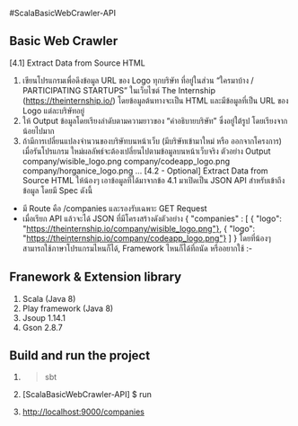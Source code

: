 #ScalaBasicWebCrawler-API
## Basic Web Crawler
[4.1] Extract Data from Source HTML
1. เขียนโปรแกรมเพื่อดึงข้อมูล URL ของ Logo ทุกบริษัท ที่อยู่ในส่วน “ใครมาบ้าง / PARTICIPATING STARTUPS” 
ในเว็บไซต์ The Internship (https://theinternship.io/) โดยข้อมูลต้นทางจะเป็น HTML และมีข้อมูลที่เป็น
URL ของ Logo แต่ละบริษัทอยู่ 
2. ให้ Output ข้อมูลโดยเรียงลำดับตามความยาวของ “คำอธิบายบริษัท” ซึ่งอยู่ใต้รูป โดยเรียงจากน้อยไปมาก 
3. ถ้ามีการเปลี่ยนแปลงจำนวนของบริษัทบนหน้าเว็บ (มีบริษัทเข้ามาใหม่ หรือ ออกจากโครงการ) เมื่อรันโปรแกรม
ใหม่ผลลัพธ์จะต้องเปลี่ยนไปตามข้อมูลบนหน้าเว็บจริง
ตัวอย่าง Output
company/wisible_logo.png 
company/codeapp_logo.png 
company/horganice_logo.png 
…
[4.2 - Optional] Extract Data from Source HTML 
ให้น้องๆ เอาข้อมูลที่ได้มาจากข้อ 4.1 มาเปิดเป็น JSON API สำหรับเข้าถึงข้อมูล โดยมี Spec ดังนี้
 - มี Route คือ /companies และรองรับเฉพาะ GET Request 
 - เมื่อเรียก API แล้วจะได้ JSON ที่มีโครงสร้างดังตัวอย่าง
 { "companies" : [ 
 { "logo": "https://theinternship.io/company/wisible_logo.png"}, 
 { "logo": "https://theinternship.io/company/codeapp_logo.png"} 
 ] }
โดยที่น้องๆ สามารถใช้ภาษาโปรแกรมไหนก็ได้, Framework ไหนก็ได้ที่ถนัด หรืออยากใช้ :-

## Franework & Extension library

1. Scala (Java 8)
2. Play framework (Java 8)
3. Jsoup 1.14.1
4. Gson 2.8.7

## Build and run the project

1. > sbt

2. [ScalaBasicWebCrawler-API] $ run

3. <http://localhost:9000/companies>
